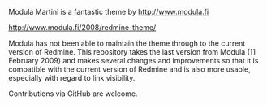 Modula Martini is a fantastic theme by http://www.modula.fi

http://www.modula.fi/2008/redmine-theme/

Modula has not been able to maintain the theme through to the current version of Redmine.  This repository takes the last version from Modula (11 February 2009) and makes several changes and improvements so that it is compatible with the current version of Redmine and is also more usable, especially with regard to link visibility.

Contributions via GitHub are welcome.